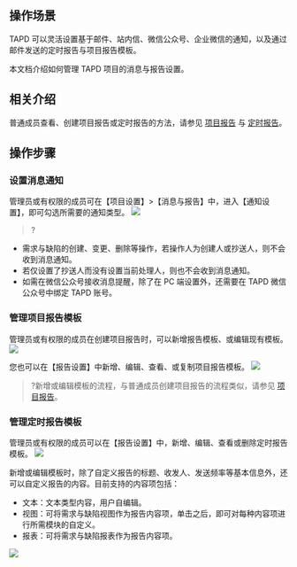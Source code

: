 ## 操作场景

TAPD 可以灵活设置基于邮件、站内信、微信公众号、企业微信的通知，以及通过邮件发送的定时报告与项目报告模板。

本文档介绍如何管理 TAPD 项目的消息与报告设置。

 

## 相关介绍
普通成员查看、创建项目报告或定时报告的方法，请参见 [项目报告](https://cloud.tencent.com/document/product/624/11422) 与 [定时报告](https://cloud.tencent.com/document/product/624/11423)。

 

## 操作步骤
### 设置消息通知
管理员或有权限的成员可在【项目设置】>【消息与报告】中，进入【通知设置】，即可勾选所需要的通知类型。
![](https://main.qcloudimg.com/raw/4809acaa1a8f33cb72c49a6ea5efebc7.png)

>?
- 需求与缺陷的创建、变更、删除等操作，若操作人为创建人或抄送人，则不会收到消息通知。
- 若仅设置了抄送人而没有设置当前处理人，则也不会收到消息通知。
- 如需在微信公众号接收消息提醒，除了在 PC 端设置外，还需要在 TAPD 微信公众号中绑定 TAPD 账号。

 

### 管理项目报告模板
管理员或有权限的成员在创建项目报告时，可以新增报告模板、或编辑现有模板。
![](https://main.qcloudimg.com/raw/f47f0bfef1a6346e4f3659bcc582e0ee.png)

您也可以在【报告设置】中新增、编辑、查看、或复制项目报告模板。
![](https://main.qcloudimg.com/raw/ee6b7a5efffb6c1ea17c5da502221a8e.png)


>?新增或编辑模板的流程，与普通成员创建项目报告的流程类似，请参见 [项目报告](https://cloud.tencent.com/document/product/624/11422)。

 

### 管理定时报告模板
管理员或有权限的成员可以在【报告设置】中，新增、编辑、查看或删除定时报告模板。
![](https://main.qcloudimg.com/raw/0352a257f8a18eb35b6f9756dd1ee159.png)

新增或编辑模板时，除了自定义报告的标题、收发人、发送频率等基本信息外，还可以自定义报告的内容。目前支持的内容项包括：
- 文本：文本类型内容，用户自编辑。
- 视图：可将需求与缺陷视图作为报告内容项，单击之后，即可对每种内容项进行所需模块的自定义。
- 报表：可将需求与缺陷报表作为报告内容项。

![](https://main.qcloudimg.com/raw/ecfce2cbdafa1ec9cf3a3b29cb67006e.png)


 
